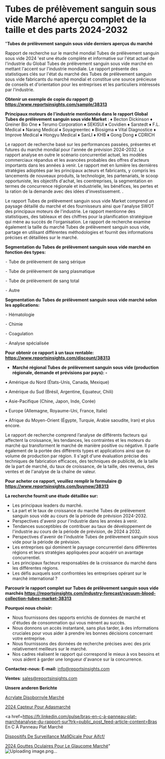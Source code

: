 # Tubes de prélèvement sanguin sous vide Marché aperçu complet de la taille et des parts 2024-2032

"<strong>Tubes de prélèvement sanguin sous vide derniers aperçus du marché</strong>

Rapport de recherche sur le marché mondial Tubes de prélèvement sanguin sous vide 2024 'est une étude complète et informative sur l'état actuel de l'industrie du Global Tubes de prélèvement sanguin sous vide marché en mettant l'accent sur l'industrie mondiale. Le rapport présente des statistiques clés sur l'état du marché des Tubes de prélèvement sanguin sous vide fabricants du marché mondial et constitue une source précieuse de conseils et d'orientation pour les entreprises et les particuliers intéressés par l'industrie.

<strong>Obtenir un exemple de copie du rapport @ <a href=https://www.reportsinsights.com/sample/38313>https://www.reportsinsights.com/sample/38313</a></strong>

<strong>Principaux moteurs de l'industrie mentionnés dans le rapport Global Tubes de prélèvement sanguin sous vide Market</strong> :
♦ Becton Dickinson
♦ Greiner Bio One
♦ Terumo Corporation
♦ SEKISUI
♦ Covidien
♦ Sarstedt
♦ F.L. Medical
♦ Narang Medical
♦ Soyagreentec
♦ Biosigma
♦ Vital Diagnostice
♦ Improve Medical
♦ Hongyu Medical
♦ SanLI
♦ KHB
♦ Gong Dong
♦ CDRICH

Le rapport de recherche basé sur les performances passées, présentes et futures du marché mondial pour l'année de prévision 2024-2032. Le rapport analyse en outre le scénario concurrentiel actuel, les modèles commerciaux répandus et les avancées probables des offres d'acteurs importants dans les années à venir. Le rapport met en lumière les dernières stratégies adoptées par les principaux acteurs et fabricants, y compris les lancements de nouveaux produits, la technologie, les partenariats, le scoop opportuniste, les objectifs d'achat, les coentreprises, la segmentation en termes de concurrence régionale et industrielle, les bénéfices, les pertes et la ration de la demande avec des idées d'investissement. .

Le rapport Tubes de prélèvement sanguin sous vide Market comprend un paysage détaillé du marché et des fournisseurs ainsi que l'analyse SWOT des principaux moteurs de l'industrie. Le rapport mentionne des statistiques, des tableaux et des chiffres pour la planification stratégique qui mène au succès de l'organisation. Le rapport de recherche examine également la taille du marché Tubes de prélèvement sanguin sous vide, partage en utilisant différentes méthodologies et fournit des informations précises et détaillées sur le marché.

<strong>Segmentation du Tubes de prélèvement sanguin sous vide marché en fonction des types:</strong>


⁃ Tube de prélèvement de sang sérique

⁃ Tube de prélèvement de sang plasmatique

⁃ Tube de prélèvement de sang total

⁃ Autre

<strong>Segmentation du Tubes de prélèvement sanguin sous vide marché selon les applications:</strong>


⁃ Hématologie

⁃ Chimie

⁃ Coagulation

⁃ Analyse spécialisée

<strong>Pour obtenir ce rapport à un taux rentable: <a href=https://www.reportsinsights.com/discount/38313>https://www.reportsinsights.com/discount/38313</a></strong>
<ul>
  <li><strong>Marché régional Tubes de prélèvement sanguin sous vide (production régionale, demande et prévisions par pays): -</strong></li>
</ul>
• Amérique du Nord (États-Unis, Canada, Mexique)

• Amérique du Sud (Brésil, Argentine, Equateur, Chili)

• Asie-Pacifique (Chine, Japon, Inde, Corée)

• Europe (Allemagne, Royaume-Uni, France, Italie)

• Afrique du Moyen-Orient (Égypte, Turquie, Arabie saoudite, Iran) et plus encore.

Le rapport de recherche comprend l’analyse de différents facteurs qui affectent la croissance, les tendances, les contraintes et les moteurs du marché qui transforment le marché de manière positive ou négative. Il parle également de la portée des différents types et applications ainsi que du volume de production par région. Il s'agit d'une évaluation précise des techniques de fabrication efficaces, des techniques de publicité, de la taille de la part de marché, du taux de croissance, de la taille, des revenus, des ventes et de l'analyse de la chaîne de valeur.

<strong>Pour acheter ce rapport, veuillez remplir le formulaire @   <a href=https://www.reportsinsights.com/buynow/38313>https://www.reportsinsights.com/buynow/38313</a></strong>

<strong>La recherche fournit une étude détaillée sur:</strong>
<ul>
  <li>Les principaux leaders du marché.</li>
  <li>La part et le taux de croissance du marché Tubes de prélèvement sanguin sous vide au cours de la période de prévision 2024-2032.</li>
  <li>Perspectives d'avenir pour l'industrie dans les années à venir.</li>
  <li>Tendances susceptibles de contribuer au taux de développement de l'industrie au cours de la période de prévision, de 2024 à 2032.</li>
  <li>Perspectives d'avenir de l'industrie Tubes de prélèvement sanguin sous vide pour la période de prévision.</li>
  <li>Les entreprises qui dominent le paysage concurrentiel dans différentes régions et leurs stratégies appliquées pour acquérir un avantage concurrentiel.</li>
  <li>Les principaux facteurs responsables de la croissance du marché dans les différentes régions.</li>
  <li>Les défis auxquels sont confrontées les entreprises opérant sur le marché international ?</li>
</ul>

<strong>Parcourir le rapport complet sur Tubes de prélèvement sanguin sous vide marchés <a href=https://reportsinsights.com/industry-forecast/vacuum-blood-collection-tubes-market-38313>https://reportsinsights.com/industry-forecast/vacuum-blood-collection-tubes-market-38313</a></strong>

<strong>Pourquoi nous choisir:</strong>
<ul>
  <li>Nous fournissons des rapports enrichis de données de marché et d'études de consommation qui vous mènent au succès.</li>
  <li>Nous donnons un accès instantané, sans plus tarder, à des informations cruciales pour vous aider à prendre les bonnes décisions concernant votre entreprise.</li>
  <li>Nous fournissons des données de recherche précises avec des prix relativement meilleurs sur le marché.</li>
  <li>Nos cadres réalisent le rapport qui correspond le mieux à vos besoins et vous aident à garder une longueur d'avance sur la concurrence.</li>
</ul>
<strong>Contactez-nous:
</strong><strong>E-mail:</strong> <a href=mailto:info@reportsinsights.com>info@reportsinsights.com</a>

<strong>Ventes</strong>: <a href=mailto:sales@reportsinsights.com>sales@reportsinsights.com</a>

<strong>Unsere anderen Berichte</strong>

<a href=https://www.linkedin.com/pulse/acrylate-disobornyle-march%C3%A9-2024-taille-pptbe/>Acrylate Disobornyle Marché</a>

<a href=https://www.linkedin.com/pulse/2024-capteur-pour-adasmarché-basé-sur-le-type-kzzdc/>2024 Capteur Pour Adasmarché</a>

<a href=https://fr.linkedin.com/pulse/bras-en-c-à-panneau-plat-marchéanalyse-du-rapport-sur?trk=public_post_feed-article-content>Bras En C À Panneau Plat Marché</a>

<a href=https://www.linkedin.com/pulse/dispositifs-de-surveillance-m%C3%A9dicale-pour-aifcf/>Dispositifs De Surveillance Ma9Dicale Pour Aifcf/</a>

<a href=https://www.linkedin.com/pulse/2024-gouttes-oculaires-pour-le-glaucome-march%C3%A9-lot2c/>2024 Gouttes Oculaires Pour Le Glaucome Marché</a>"
![Uploading image.png…]()
